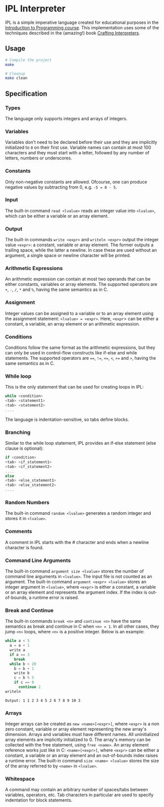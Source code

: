 # IPL Interpreter

IPL is a simple imperative language created for educational purposes in the [Introduction to Programming course](http://cgi.di.uoa.gr/~ip/). This
implementation uses some of the techniques described in the (amazing!) book [Crafting Interpreters](https://craftinginterpreters.com/).

## Usage

```Bash
# Compile the project
make

# Cleanup
make clean
```

## Specification

### Types

The language only supports integers and arrays of integers.

### Variables

Variables don't need to be declared before their use and they are implicitly initialized to `0` on their first use. Variable names
can contain at most 100 characters and they must start with a letter, followed by any number of letters, numbers or underscores.

### Constants

Only non-negative constants are allowed. Ofcourse, one can produce negative values by subtracting from 0, e.g. `-5 = 0 - 5`.

### Input

The built-in command `read <lvalue>` reads an integer value into `<lvalue>`, which can be either a variable or an array element.

### Output

The built-in commands `write <expr>` and `writeln <expr>` output the integer value `<expr>`: a constant, variable or array element.
The former outputs a trailing space, while the latter a newline. In case these are used without an argument, a single space or newline
character will be printed.

### Arithmetic Expressions

An arithmetic expression can contain at most two operands that can be either constants, variables or array elements.
The supported operators are `+`, `-`, `/`, `*` and `%`, having the same semantics as in C.

### Assignment

Integer values can be assigned to a variable or to an array element using the assignment statement: `<lvalue> = <expr>`.
Here, `<expr`> can be either a constant, a variable, an array element or an arithmetic expression.

### Conditions

Conditions follow the same format as the arithmetic expressions, but they can only be used in control-flow constructs like
if-else and while statements. The supported operators are `==`, `!=`, `<=`, `<`, `>=` and `>`, having the same semantics as in C.

### While loop

This is the only statement that can be used for creating loops in IPL:

```c
while <condition>
<tab> <statement1>
<tab> <statement2>
....
```

The language is indentation-sensitive, so tabs define blocks.

### Branching

Similar to the while loop statement, IPL provides an if-else statement (else clause is optional):

```c
if <condition>
<tab> <if_statement1>
<tab> <if_statement2>
....
else
<tab> <else_statement1>
<tab> <else_statement2>
....
```

### Random Numbers

The built-in command `random <lvalue>` generates a random integer and stores it in `<lvalue>`.

### Comments

A comment in IPL starts with the # character and ends when a newline character is found.

### Command Line Arguments

The built-in command `argument size <lvalue>` stores the number of command line arguments in `<lvalue>`. The input
file is not counted as an argument. The built-in command `argument <expr> <lvalue>` stores an integer argument in
`<lvalue>`, where `<expr>` is either a constant, a variable or an array element and represents the argument index.
If the index is out-of-bounds, a runtime error is raised.

### Break and Continue

The built-in commands `break <n>` and `continue <n>` have the same semantics as break and continue in C when `<n> = 1`.
In all other cases, they jump `<n>` loops, where `<n>` is a positive integer. Below is an example:

```c
while a < 5
  a = a + 1
  write a
  if a == 3
    break
  while b < 20
    b = b + 1
    write b
    c = b % 5
    if c == 0
      continue 2
writeln
```

`Output: 1 1 2 3 4 5 2 6 7 8 9 10 3`

### Arrays

Integer arrays can be created as `new <name>[<expr>]`, where `<expr>` is a non zero constant, variable or array
element representing the new array's dimension. Arrays and variables must have different names. All uninitialized
array elements are implicitly initialized to 0. The array's memory can be collected with the free statement, using
`free <name>`. An array element reference works just like in C: `<name>[<expr>]`, where `<expr>` can be either a
constant, a variable or an array element and an out-of-bounds index raises a runtime error. The built-in command
`size <name> <lvalue>` stores the size of the array referred to by `<name>` in `<lvalue>`.

### Whitespace

A command may contain an arbitrary number of spaces/tabs between variables, operators, etc. Tab characters in
particular are used to specify indentation for block statements.
